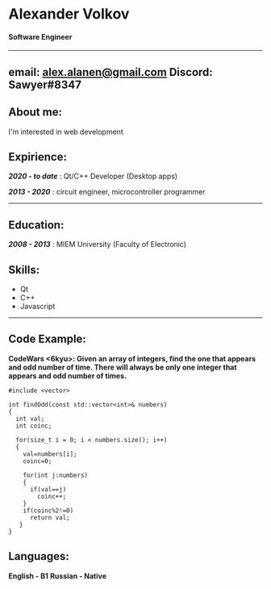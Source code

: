 # **Alexander Volkov**
#### Software Engineer
---
**email:** alex.alanen@gmail.com
**Discord:** Sawyer#8347
---
## About me:
I'm interested in web development

## Expirience:
**_2020 - to date_**
: Qt/C++ Developer (Desktop apps)

**_2013 - 2020_**
: circuit engineer, microcontroller programmer

---
## Education:
**_2008 - 2013_**
: MIEM University (Faculty of Electronic)

## Skills:
* Qt
* C++
* Javascript

---
## Code Example:
**CodeWars <6kyu>: Given an array of integers, find the one that appears and odd number of time.
There will always be only one integer that appears and odd number of times.**

```
#include <vector>

int findOdd(const std::vector<int>& numbers)
{
  int val;
  int coinc;
  
  for(size_t i = 0; i < numbers.size(); i++)
  {
    val=numbers[i];
    coinc=0;
    
    for(int j:numbers)
    {
      if(val==j)
        coinc++;
    }
    if(coinc%2!=0)
      return val;
   }
}
```
## Languages:
**English - B1**
**Russian - Native**